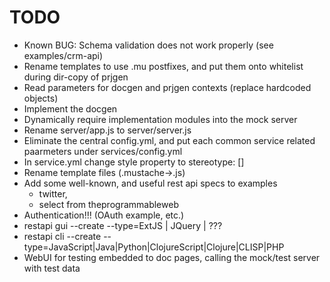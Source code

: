 # TODO

- Known BUG: Schema validation does not work properly (see examples/crm-api)
- Rename templates to use .mu postfixes, and put them onto whitelist during dir-copy of prjgen
- Read parameters for docgen and prjgen contexts (replace hardcoded objects)
- Implement the docgen
- Dynamically require implementation modules into the mock server
- Rename server/app.js to server/server.js
- Eliminate the central config.yml, and put each common service related paarmeters under services/config.yml
- In service.yml change style property to stereotype: []
- Rename template files (.mustache->.js)
- Add some well-known, and useful rest api specs to examples
  - twitter,
  - select from theprogrammableweb
- Authentication!!! (OAuth example, etc.)
- restapi gui --create --type=ExtJS | JQuery | ???
- restapi cli --create --type=JavaScript|Java|Python|ClojureScript|Clojure|CLISP|PHP
- WebUI for testing embedded to doc pages, calling the mock/test server with test data